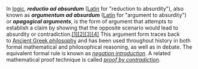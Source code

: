 In [logic](https://en.wikipedia.org/wiki/Logic "Logic"), **_reductio ad absurdum_** ([Latin](https://en.wikipedia.org/wiki/Latin "Latin") for "reduction to absurdity"), also known as **_argumentum ad absurdum_** ([Latin](https://en.wikipedia.org/wiki/Latin "Latin") for "argument to absurdity") or _**apagogical arguments**_, is the form of argument that attempts to establish a claim by showing that the opposite scenario would lead to absurdity or contradiction.[[1]](https://en.wikipedia.org/wiki/Reductio_ad_absurdum#cite_note-:0-1)[[2]](https://en.wikipedia.org/wiki/Reductio_ad_absurdum#cite_note-2)[[3]](https://en.wikipedia.org/wiki/Reductio_ad_absurdum#cite_note-3)[[4]](https://en.wikipedia.org/wiki/Reductio_ad_absurdum#cite_note-IEP-4) This argument form traces back to [Ancient Greek philosophy](https://en.wikipedia.org/wiki/Ancient_Greek_philosophy "Ancient Greek philosophy") and has been used throughout history in both formal mathematical and philosophical reasoning, as well as in debate. The equivalent formal rule is known as _[negation introduction](https://en.wikipedia.org/wiki/Negation_introduction "Negation introduction")_. A related mathematical proof technique is called _[proof by contradiction](https://en.wikipedia.org/wiki/Proof_by_contradiction "Proof by contradiction")_.